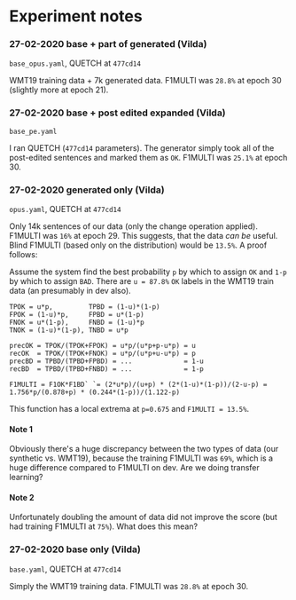 # Experiment notes

### 27-02-2020 base + part of generated (Vilda)
`base_opus.yaml`, QUETCH at `477cd14`

WMT19 training data + 7k generated data. F1MULTI was `28.8%` at epoch 30 (slightly more at epoch 21).

### 27-02-2020 base + post edited expanded (Vilda)
`base_pe.yaml`

I ran QUETCH (`477cd14` parameters). The generator simply took all of the post-edited sentences and marked them as `OK`. F1MULTI was `25.1%` at epoch 30.

### 27-02-2020 generated only (Vilda)
`opus.yaml`, QUETCH at `477cd14`

Only 14k sentences of our data (only the change operation applied). F1MULTI was `16%` at epoch 29. This suggests, that the data _can be_ useful. Blind F1MULTI (based only on the distribution) would be `13.5%`. A proof follows:

Assume the system find the best probability `p` by which to assign `OK` and `1-p` by which to assign `BAD`. There are `u = 87.8%` `OK` labels in the WMT19 train data (an presumably in dev also).

```
TPOK = u*p,         TPBD = (1-u)*(1-p)
FPOK = (1-u)*p,     FPBD = u*(1-p)
FNOK = u*(1-p),     FNBD = (1-u)*p
TNOK = (1-u)*(1-p), TNBD = u*p
```

```
precOK = TPOK/(TPOK+FPOK) = u*p/(u*p+p-u*p) = u
recOK  = TPOK/(TPOK+FNOK) = u*p/(u*p+u-u*p) = p
precBD = TPBD/(TPBD+FPBD) = ...             = 1-u
recBD  = TPBD/(TPBD+FNBD) = ...             = 1-p
```

```
F1MULTI = F1OK*F1BD` `= (2*u*p)/(u+p) * (2*(1-u)*(1-p))/(2-u-p) = 1.756*p/(0.878+p) * (0.244*(1-p))/(1.122-p)
``` 

This function has a local extrema at `p=0.675` and `F1MULTI = 13.5%`.

#### Note 1
Obviously there's a huge discrepancy between the two types of data (our synthetic vs. WMT19), because the training F1MULTI was `69%`, which is a huge difference compared to F1MULTI on dev. Are we doing transfer learning?

#### Note 2
Unfortunately doubling the amount of data did not improve the score (but had training F1MULTI at `75%`). What does this mean?

### 27-02-2020 base only (Vilda)
`base.yaml`, QUETCH at `477cd14`

Simply the WMT19 training data. F1MULTI was `28.8%` at epoch 30.
